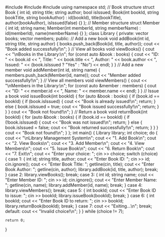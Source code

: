#include <iostream>
#include <vector>
#include <string>
using namespace std;
// Book structure
struct Book {
    int id;
    string title;
    string author;
    bool isIssued;
    Book(int bookId, string bookTitle, string bookAuthor) : id(bookId), title(bookTitle), author(bookAuthor), isIssued(false) {}
};
// Member structure
struct Member {
    int id;
    string name;
    Member(int memberId, string memberName) : id(memberId), name(memberName) {}
};
class Library {
private:
    vector<Book> books;
    vector<Member> members;
public:
    // Add a new book
    void addBook(int id, string title, string author) {
        books.push_back(Book(id, title, author));
        cout << "Book added successfully!\n";
    }
    // View all books
    void viewBooks() {
        cout << "\nBooks in the Library:\n";
        for (const auto &book : books) {
            cout << "ID: " << book.id << ", Title: " << book.title << ", Author: " << book.author
                 << ", Issued: " << (book.isIssued ? "Yes" : "No") << endl;
        }
    }
    // Add a new member
    void addMember(int id, string name) {
        members.push_back(Member(id, name));
        cout << "Member added successfully!\n";
    }
    // View all members
    void viewMembers() {
        cout << "\nMembers in the Library:\n";
        for (const auto &member : members) {
            cout << "ID: " << member.id << ", Name: " << member.name << endl;
        }
    }
    // Issue a book
    void issueBook(int bookId) {
        for (auto &book : books) {
            if (book.id == bookId) {
                if (book.isIssued) {
                    cout << "Book is already issued!\n";
                    return;
                } else {
                    book.isIssued = true;
                    cout << "Book issued successfully!\n";
                    return;
                }
            }
        }
        cout << "Book not found!\n";
    }
    // Return a book
    void returnBook(int bookId) {
        for (auto &book : books) {
            if (book.id == bookId) {
                if (!book.isIssued) {
                    cout << "Book was not issued!\n";
                    return;
                } else {
                    book.isIssued = false;
                    cout << "Book returned successfully!\n";
                    return;
                }
            }
        }
        cout << "Book not found!\n";
    }
};
int main() {
    Library library;
    int choice;
    do {
        cout << "\nLibrary Management System\n";
        cout << "1. Add Book\n";
        cout << "2. View Books\n";
        cout << "3. Add Member\n";
        cout << "4. View Members\n";
        cout << "5. Issue Book\n";
        cout << "6. Return Book\n";
        cout << "7. Exit\n";
        cout << "Enter your choice: ";
        cin >> choice;
        switch (choice) {
            case 1: {
                int id;
                string title, author;
                cout << "Enter Book ID: ";
                cin >> id;
                cin.ignore();
                cout << "Enter Book Title: ";
                getline(cin, title);
                cout << "Enter Book Author: ";
                getline(cin, author);
                library.addBook(id, title, author);
                break;
            }
            case 2:
                library.viewBooks();
                break;
            case 3: {
                int id;
                string name;
                cout << "Enter Member ID: ";
                cin >> id;
                cin.ignore();
                cout << "Enter Member Name: ";
                getline(cin, name);
                library.addMember(id, name);
                break;
            }
            case 4:
                library.viewMembers();
                break;
            case 5: {
                int bookId;
                cout << "Enter Book ID to issue: ";
                cin >> bookId;
                library.issueBook(bookId);
                break;
            }
            case 6: {
                int bookId;
                cout << "Enter Book ID to return: ";
                cin >> bookId;
                library.returnBook(bookId);
                break;
            }
            case 7:
                cout << "Exiting...\n";
                break;
            default:
                cout << "Invalid choice!\n";
        }
    } while (choice != 7);

    return 0;
}

